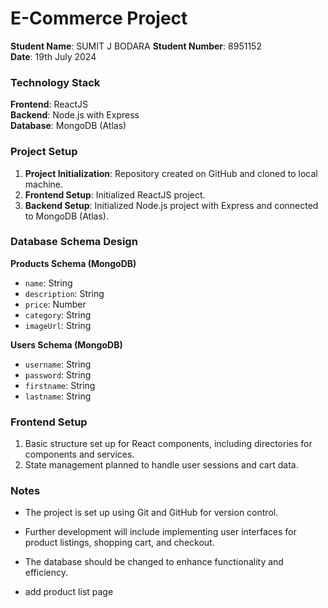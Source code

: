 # E-Commerce Project

**Student Name**: SUMIT J BODARA
**Student Number**: 8951152  
**Date**: 19th July 2024

### Technology Stack

**Frontend**: ReactJS  
**Backend**: Node.js with Express  
**Database**: MongoDB (Atlas)

### Project Setup

1. **Project Initialization**: Repository created on GitHub and cloned to local machine.
2. **Frontend Setup**: Initialized ReactJS project.
3. **Backend Setup**: Initialized Node.js project with Express and connected to MongoDB (Atlas).

### Database Schema Design

**Products Schema (MongoDB)**

- `name`: String
- `description`: String
- `price`: Number
- `category`: String
- `imageUrl`: String

**Users Schema (MongoDB)**

- `username`: String
- `password`: String
- `firstname`: String
- `lastname`: String

### Frontend Setup

1. Basic structure set up for React components, including directories for components and services.
2. State management planned to handle user sessions and cart data.

### Notes

- The project is set up using Git and GitHub for version control.
- Further development will include implementing user interfaces for product listings, shopping cart, and checkout.
- The database should be changed to enhance functionality and efficiency.

- add product list page
